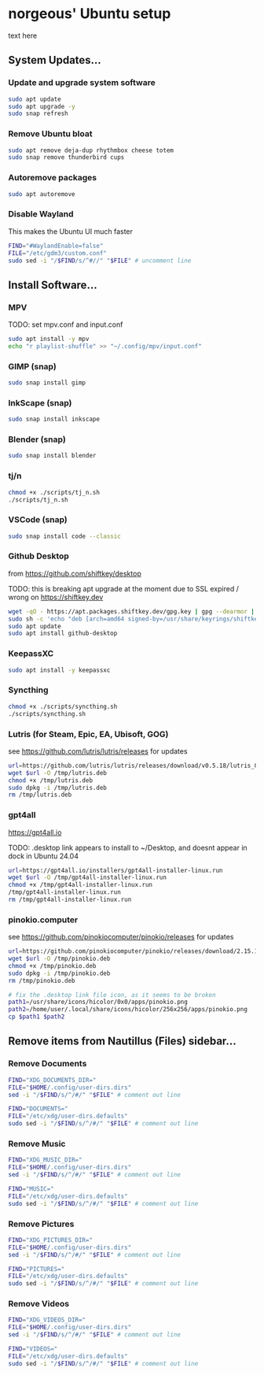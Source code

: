 # norgeous' Ubuntu setup

text here

## System Updates...

### Update and upgrade system software

```sh
sudo apt update
sudo apt upgrade -y
sudo snap refresh
```

### Remove Ubuntu bloat

```sh
sudo apt remove deja-dup rhythmbox cheese totem
sudo snap remove thunderbird cups
```

### Autoremove packages

```sh
sudo apt autoremove
```

### Disable Wayland

This makes the Ubuntu UI much faster

```sh
FIND="#WaylandEnable=false"
FILE="/etc/gdm3/custom.conf"
sudo sed -i "/$FIND/s/^#//" "$FILE" # uncomment line
```

## Install Software...

### MPV

TODO: set mpv.conf and input.conf

```sh
sudo apt install -y mpv
echo "r playlist-shuffle" >> "~/.config/mpv/input.conf"
```

### GIMP (snap)

```sh
sudo snap install gimp
```

### InkScape (snap)

```sh
sudo snap install inkscape
```

### Blender (snap)

```sh
sudo snap install blender
```

### tj/n

```sh
chmod +x ./scripts/tj_n.sh
./scripts/tj_n.sh
```

### VSCode (snap)

```sh
sudo snap install code --classic
```

### Github Desktop

from https://github.com/shiftkey/desktop

TODO: this is breaking apt upgrade at the moment due to SSL expired / wrong on https://shiftkey.dev

```sh
wget -qO - https://apt.packages.shiftkey.dev/gpg.key | gpg --dearmor | sudo tee /usr/share/keyrings/shiftkey-packages.gpg > /dev/null
sudo sh -c 'echo "deb [arch=amd64 signed-by=/usr/share/keyrings/shiftkey-packages.gpg] https://apt.packages.shiftkey.dev/ubuntu/ any main" > /etc/apt/sources.list.d/shiftkey-packages.list'
sudo apt update
sudo apt install github-desktop
```

### KeepassXC

```sh
sudo apt install -y keepassxc
```

### Syncthing

```sh
chmod +x ./scripts/syncthing.sh
./scripts/syncthing.sh
```

### Lutris (for Steam, Epic, EA, Ubisoft, GOG)

see https://github.com/lutris/lutris/releases for updates

```sh
url=https://github.com/lutris/lutris/releases/download/v0.5.18/lutris_0.5.18_all.deb
wget $url -O /tmp/lutris.deb
chmod +x /tmp/lutris.deb
sudo dpkg -i /tmp/lutris.deb
rm /tmp/lutris.deb
```

### gpt4all

https://gpt4all.io

TODO: .desktop link appears to install to ~/Desktop, and doesnt appear in dock in Ubuntu 24.04

```sh
url=https://gpt4all.io/installers/gpt4all-installer-linux.run
wget $url -O /tmp/gpt4all-installer-linux.run
chmod +x /tmp/gpt4all-installer-linux.run
/tmp/gpt4all-installer-linux.run
rm /tmp/gpt4all-installer-linux.run
```

### pinokio.computer

see https://github.com/pinokiocomputer/pinokio/releases for updates

```sh
url=https://github.com/pinokiocomputer/pinokio/releases/download/2.15.1/Pinokio_2.15.1_amd64.deb
wget $url -O /tmp/pinokio.deb
chmod +x /tmp/pinokio.deb
sudo dpkg -i /tmp/pinokio.deb
rm /tmp/pinokio.deb

# fix the .desktop link file icon, as it seems to be broken
path1=/usr/share/icons/hicolor/0x0/apps/pinokio.png
path2=/home/user/.local/share/icons/hicolor/256x256/apps/pinokio.png
cp $path1 $path2
```

## Remove items from Nautillus (Files) sidebar...

### Remove Documents

```sh
FIND="XDG_DOCUMENTS_DIR="
FILE="$HOME/.config/user-dirs.dirs"
sed -i "/$FIND/s/^/#/" "$FILE" # comment out line

FIND="DOCUMENTS="
FILE="/etc/xdg/user-dirs.defaults"
sudo sed -i "/$FIND/s/^/#/" "$FILE" # comment out line
```

### Remove Music

```sh
FIND="XDG_MUSIC_DIR="
FILE="$HOME/.config/user-dirs.dirs"
sed -i "/$FIND/s/^/#/" "$FILE" # comment out line

FIND="MUSIC="
FILE="/etc/xdg/user-dirs.defaults"
sudo sed -i "/$FIND/s/^/#/" "$FILE" # comment out line
```

### Remove Pictures

```sh
FIND="XDG_PICTURES_DIR="
FILE="$HOME/.config/user-dirs.dirs"
sed -i "/$FIND/s/^/#/" "$FILE" # comment out line

FIND="PICTURES="
FILE="/etc/xdg/user-dirs.defaults"
sudo sed -i "/$FIND/s/^/#/" "$FILE" # comment out line
```

### Remove Videos

```sh
FIND="XDG_VIDEOS_DIR="
FILE="$HOME/.config/user-dirs.dirs"
sed -i "/$FIND/s/^/#/" "$FILE" # comment out line

FIND="VIDEOS="
FILE="/etc/xdg/user-dirs.defaults"
sudo sed -i "/$FIND/s/^/#/" "$FILE" # comment out line
```
